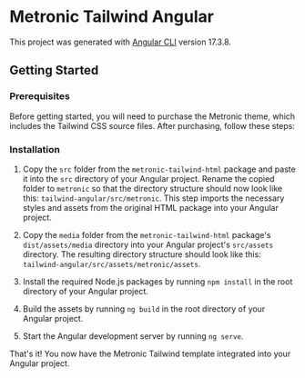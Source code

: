 # Metronic Tailwind Angular

This project was generated with [Angular CLI](https://github.com/angular/angular-cli) version 17.3.8.

## Getting Started

### Prerequisites

Before getting started, you will need to purchase the Metronic theme, which includes the Tailwind CSS source files. After purchasing, follow these steps:

### Installation

1. Copy the `src` folder from the `metronic-tailwind-html` package and paste it into the `src` directory of your Angular project. Rename the copied folder to `metronic` so that the directory structure should now look like this: `tailwind-angular/src/metronic`. This step imports the necessary styles and assets from the original HTML package into your Angular project.

2. Copy the `media` folder from the `metronic-tailwind-html` package's `dist/assets/media` directory into your Angular project's `src/assets` directory. The resulting directory structure should look like this: `tailwind-angular/src/assets/metronic/assets`.

3. Install the required Node.js packages by running `npm install` in the root directory of your Angular project.

4. Build the assets by running `ng build` in the root directory of your Angular project.

5. Start the Angular development server by running `ng serve`.

That's it! You now have the Metronic Tailwind template integrated into your Angular project.

